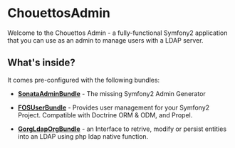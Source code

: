 ChouettosAdmin
========================

Welcome to the Chouettos Admin - a fully-functional Symfony2
application that you can use as an admin to manage users 
with a LDAP server.



What's inside?
--------------

It comes pre-configured with the following bundles:

  * [**SonataAdminBundle**][1] - The missing Symfony2 Admin Generator

  * [**FOSUserBundle**][2] - Provides user management for your Symfony2 Project. Compatible with Doctrine ORM & ODM, and Propel.

  * [**GorgLdapOrgBundle**][3] - an Interface to retrive, modify or persist entities into an LDAP using php ldap native function.




[1]:  https://github.com/sonata-project/SonataAdminBundle
[2]:  https://github.com/FriendsOfSymfony/FOSUserBundle
[3]:  https://symfony.com/doc/2.7/book/doctrine.html
